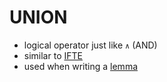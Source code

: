 # UNION

- logical operator just like `∧` (AND)
- similar to [IFTE](../pages/IFTE.md)
- used when writing a [lemma](../pages/lemma.md)
